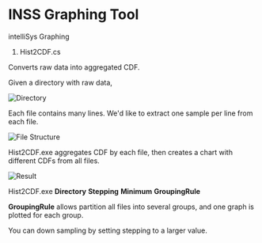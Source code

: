 # INSS Graphing Tool
intelliSys Graphing 

1. Hist2CDF.cs

Converts raw data into aggregated CDF.

Given a directory with raw data,

![Directory](https://raw.github.com/Luo-Liang/INSSGraphingTool/master/Figures/Layout.png)

Each file contains many lines. We'd like to extract one sample per line from each file.

![File Structure](https://raw.github.com/Luo-Liang/INSSGraphingTool/master/Figures/RawData.png)

Hist2CDF.exe aggregates CDF by each file, then creates a chart with different CDFs from all files.

![Result](https://raw.github.com/Luo-Liang/INSSGraphingTool/master/Figures/Result.png)

Hist2CDF.exe **Directory** **Stepping** **Minimum** **GroupingRule**

**GroupingRule** allows partition all files into several groups, and one graph is plotted for each group.

You can down sampling by setting stepping to a larger value.
